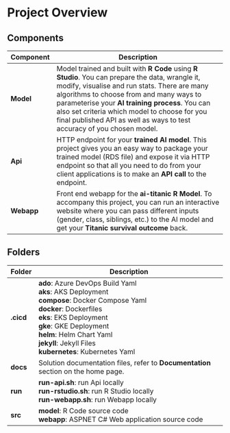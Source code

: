 # Project Overview

## Components

|Component|Description|
|-----|-----|
|**Model**|Model trained and built with **R Code** using **R Studio**. You can prepare the data, wrangle it, modify, visualise and run stats. There are many algorithms to choose from and many ways to parameterise your **AI training process**. You can also set criteria which model to choose for you final published API as well as ways to test accuracy of you chosen model.|
|**Api**|HTTP endpoint for your **trained AI model**. This project gives you an easy way to package your trained model (RDS file) and expose it via HTTP endpoint so that all you need to do from your client applications is to make an **API call** to the endpoint.|
|**Webapp**|Front end webapp for the **ai-titanic R Model**. To accompany this project, you can run an interactive website where you can pass different inputs (gender, class, siblings, etc.) to the AI model and get your **Titanic survival outcome** back.|

## Folders

|Folder|Description|
|-----|-----|
|**.cicd**|**ado**: Azure DevOps Build Yaml<br />**aks**: AKS Deployment<br />**compose**: Docker Compose Yaml<br />**docker**: Dockerfiles<br />**eks**: EKS Deployment<br />**gke**: GKE Deployment<br />**helm**: Helm Chart Yaml<br />**jekyll**: Jekyll Files<br />**kubernetes**: Kubernetes Yaml<br />|
|**docs**|Solution documentation files, refer to **Documentation** section on the home page.|
|**run**|**run-api.sh**: run Api locally<br />**run-rstudio.sh**: run R Studio locally<br />**run-webapp.sh**: run Webapp locally|
|**src**|**model**: R Code source code<br />**webapp**: ASPNET C# Web application source code|